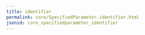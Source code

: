 ```yaml
---
title: identifier
permalink: core/SpecifiedParameter.identifier.html
jsonid: core_specifiedparameter_identifier
---
```

